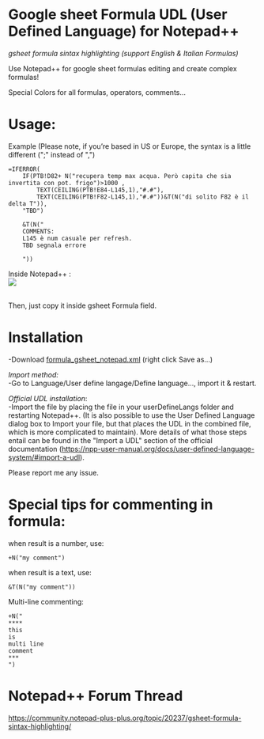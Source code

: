 # Google sheet Formula UDL (User Defined Language) for Notepad++ 
*gsheet formula sintax highlighting (support English & Italian Formulas)*

Use Notepad++ for google sheet formulas editing and create complex formulas!

Special Colors for all formulas, operators, comments...

# Usage:

Example (Please note, if you’re based in US or Europe, the syntax is a little different (";" instead of ",")

```
=IFERROR(
	IF(PTB!D82+ N("recupera temp max acqua. Però capita che sia invertita con pot. frigo")>1000 ,
		TEXT(CEILING(PTB!E84-L145,1),"#.#"),
		TEXT(CEILING(PTB!F82-L145,1),"#.#"))&T(N("di solito F82 è il delta T")),
	"TBD")

	&T(N("
	COMMENTS:
	L145 è num casuale per refresh.
	TBD segnala errore

	"))

```

Inside Notepad++ :
</br>
<img src="https://github.com/adegard/gsheet_notepad-plus-plus/blob/main/Cattura3.JPG"  align="center">

</br>
Then, just copy it inside gsheet Formula field.


# Installation

-Download <a href="https://raw.githubusercontent.com/adegard/gsheet_notepad-plus-plus/main/formula_gsheet_notepad.xml" rel="nofollow">formula_gsheet_notepad.xml</a> (right click Save as...)</br>

*Import method:*</br>
-Go to Language/User define langage/Define language..., import it & restart.</br>

*Official UDL installation*:</br>
-Import the file by placing the file in your userDefineLangs folder and restarting Notepad++. (It is also possible to use the User Defined Language dialog box to Import your file, but that places the UDL in the combined file, which is more complicated to maintain). More details of what those steps entail can be found in the "Import a UDL" section of the official documentation (https://npp-user-manual.org/docs/user-defined-language-system/#import-a-udl).</br>

Please report me any issue.

# Special tips for commenting in formula:

when result is a number, use:
```
+N("my comment")
```
when result is a text, use:
```
&T(N("my comment"))
```
Multi-line commenting:
```
+N("
****
this
is 
multi line
comment
***
")
```

# Notepad++ Forum Thread 
https://community.notepad-plus-plus.org/topic/20237/gsheet-formula-sintax-highlighting/
